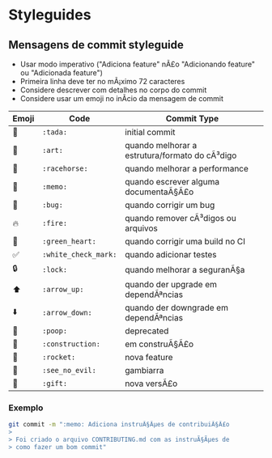 # Styleguides

## Mensagens de commit styleguide

- Usar modo imperativo ("Adiciona feature" nÃ£o "Adicionando feature" ou "Adicionada feature")
- Primeira linha deve ter no mÃ¡ximo 72 caracteres
- Considere descrever com detalhes no corpo do commit
- Considere usar um emoji no inÃ­cio da mensagem de commit

Emoji | Code | Commit Type
------------ | ------------- | -------------
:tada: | `:tada:` | initial commit
:art: | `:art:` | quando melhorar a estrutura/formato do cÃ³digo
:racehorse: | `:racehorse:` | quando melhorar a performance
:memo: | `:memo:` | quando escrever alguma documentaÃ§Ã£o
:bug: | `:bug:` | quando corrigir um bug
:fire: | `:fire:` | quando remover cÃ³digos ou arquivos
:green_heart: | `:green_heart:` | quando corrigir uma build no CI
:white_check_mark: | `:white_check_mark:` | quando adicionar testes
:lock: | `:lock:` | quando melhorar a seguranÃ§a
:arrow_up: | `:arrow_up:` | quando der upgrade em dependÃªncias
:arrow_down: | `:arrow_down:` | quando der downgrade em dependÃªncias
:poop: | `:poop:` | deprecated
:construction: | `:construction:` | em construÃ§Ã£o
:rocket: | `:rocket:` | nova feature
:see_no_evil: | `:see_no_evil:` | gambiarra
:gift: | `:gift:` | nova versÃ£o

### Exemplo
```bash
git commit -m ":memo: Adiciona instruÃ§Ãµes de contribuiÃ§Ã£o
>
> Foi criado o arquivo CONTRIBUTING.md com as instruÃ§Ãµes de
> como fazer um bom commit"
``` 